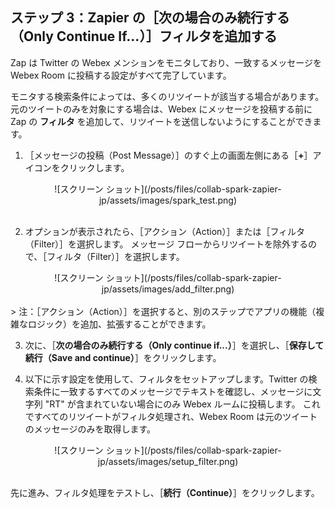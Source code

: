 ## ステップ 3：Zapier の［次の場合のみ続行する（Only Continue If...）］フィルタを追加する

  Zap は Twitter の Webex メンションをモニタしており、一致するメッセージを Webex Room に投稿する設定がすべて完了しています。  

モニタする検索条件によっては、多くのリツイートが該当する場合があります。  元のツイートのみを対象にする場合は、Webex にメッセージを投稿する前に Zap の **フィルタ** を追加して、リツイートを送信しないようにすることができます。

1. ［メッセージの投稿（Post Message）］のすぐ上の画面左側にある［**+**］アイコンをクリックします。
<div align="center">![スクリーン ショット](/posts/files/collab-spark-zapier-jp/assets/images/spark_test.png)</div>
<br>  

2. オプションが表示されたら、［アクション（Action）］または［フィルタ（Filter）］を選択します。  メッセージ フローからリツイートを除外するので、［フィルタ（Filter）］を選択します。  
<div align="center">![スクリーン ショット](/posts/files/collab-spark-zapier-jp/assets/images/add_filter.png)</div>
<br>
> 注：［アクション（Action）］を選択すると、別のステップでアプリの機能（複雑なロジック）を追加、拡張することができます。

3. 次に、［**次の場合のみ続行する（Only continue if...）**］を選択し、［**保存して続行（Save and continue）**］をクリックします。

4. 以下に示す設定を使用して、フィルタをセットアップします。Twitter の検索条件に一致するすべてのメッセージでテキストを確認し、メッセージに文字列 "RT" が含まれていない場合にのみ Webex ルームに投稿します。  これですべてのリツイートがフィルタ処理され、Webex Room は元のツイートのメッセージのみを取得します。
<div align="center">![スクリーン ショット](/posts/files/collab-spark-zapier-jp/assets/images/setup_filter.png)</div>
<br>

先に進み、フィルタ処理をテストし、［**続行（Continue）**］をクリックします。
